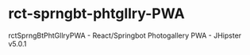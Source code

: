 # rct-sprngbt-phtgllry-PWA
rctSprngBtPhtGllryPWA - React/Springbot Photogallery PWA - JHipster v5.0.1
